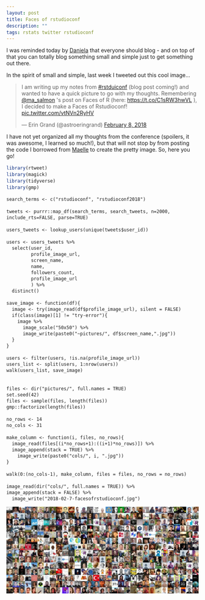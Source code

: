 ```yaml
---
layout: post
title: Faces of rstudioconf
description: ""
tags: rstats twitter rstudioconf
---
```


I was reminded today by [Daniela](https://twitter.com/d4tagirl) that everyone should blog - and on top of that you can totally blog something small and simple just to get something out there.

In the spirit of small and simple, last week I tweeted out this cool image...

<blockquote class="twitter-tweet" data-lang="en"><p lang="en" dir="ltr">I am writing up my notes from <a href="https://twitter.com/hashtag/rstduiconf?src=hash&amp;ref_src=twsrc%5Etfw">#rstduiconf</a> (blog post coming!) and wanted to have a quick picture to go with my thoughts. Remembering <a href="https://twitter.com/ma_salmon?ref_src=twsrc%5Etfw">@ma_salmon</a> &#39;s post on Faces of R (here: <a href="https://t.co/C1sRW3hwVL">https://t.co/C1sRW3hwVL</a> ), I decided to make a Faces of Rstudioconf! <a href="https://t.co/vtNVn2RyHV">pic.twitter.com/vtNVn2RyHV</a></p>&mdash; Erin Grand (@astroeringrand) <a href="https://twitter.com/astroeringrand/status/961466502821052416?ref_src=twsrc%5Etfw">February 8, 2018</a></blockquote>
<script async src="https://platform.twitter.com/widgets.js" charset="utf-8"></script>

I have not yet organized all my thoughts from the conference (spoilers, it was awesome, I learned so much!), but that will not stop by from posting the code I borrowed from [Maelle](https://twitter.com/ma_salmon) to create the pretty image. So, here you go!

```r
library(rtweet)
library(magick)
library(tidyverse)
library(gmp)
```

```{r}
search_terms <- c("rstudioconf", "rstudioconf2018")

tweets <- purrr::map_df(search_terms, search_tweets, n=2000, include_rts=FALSE, parse=TRUE) 

users_tweets <- lookup_users(unique(tweets$user_id))

users <- users_tweets %>%
  select(user_id, 
         profile_image_url, 
         screen_name,
         name, 
         followers_count, 
         profile_image_url
         ) %>%
  distinct()

save_image <- function(df){
  image <- try(image_read(df$profile_image_url), silent = FALSE)
  if(class(image)[1] != "try-error"){
    image %>%
      image_scale("50x50") %>%
      image_write(paste0("~pictures/", df$screen_name,".jpg"))
  }
}

users <- filter(users, !is.na(profile_image_url))
users_list <- split(users, 1:nrow(users))
walk(users_list, save_image)


files <- dir("pictures/", full.names = TRUE)
set.seed(42)
files <- sample(files, length(files))
gmp::factorize(length(files))

no_rows <- 14
no_cols <- 31

make_column <- function(i, files, no_rows){
  image_read(files[(i*no_rows+1):((i+1)*no_rows)]) %>%
  image_append(stack = TRUE) %>%
    image_write(paste0("cols/", i, ".jpg"))
}

walk(0:(no_cols-1), make_column, files = files, no_rows = no_rows)

image_read(dir("cols/", full.names = TRUE)) %>%
image_append(stack = FALSE) %>%
  image_write("2018-02-7-facesofrstudioconf.jpg")
```

![](https://github.com/eringrand/projects/blob/master/Rstudio%20Conf%20Twitter%20Pictures/2018-02-7-facesofnasadatanauts.jpg?raw=true)
